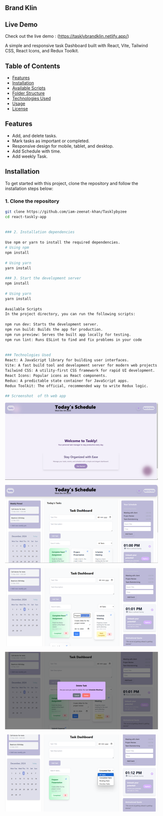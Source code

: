 ## Brand Klin

## Live Demo

Check out the live demo : (https://tasklybrandklin.netlify.app/)

A simple and responsive task Dashboard built with React, Vite, Tailwind CSS, React Icons, and Redux Toolkit.

## Table of Contents

- [Features](#features)
- [Installation](#installation)
- [Available Scripts](#available-scripts)
- [Folder Structure](#folder-structure)
- [Technologies Used](#technologies-used)
- [Usage](#usage)
- [License](#license)

## Features

- Add, and delete tasks.
- Mark tasks as important or completed.
- Responsive design for mobile, tablet, and desktop.
- Add Schedule with time.
- Add weekly Task.

## Installation

To get started with this project, clone the repository and follow the installation steps below:

### 1. Clone the repository

```bash
git clone https://github.com/iam-zeenat-khan/Tasklybyzee
cd react-taskly-app


### 2. Installation dependencies

Use npm or yarn to install the required dependencies.
# Using npm
npm install

# Using yarn
yarn install

### 3. Start the development server
npm install

# Using yarn
yarn install

Available Scripts
In the project directory, you can run the following scripts:

npm run dev: Starts the development server.
npm run build: Builds the app for production.
npm run preview: Serves the built app locally for testing.
npm run lint: Runs ESLint to find and fix problems in your code


### Technologies Used
React: A JavaScript library for building user interfaces.
Vite: A fast build tool and development server for modern web projects.
Tailwind CSS: A utility-first CSS framework for rapid UI development.
React Icons: Popular icons as React components.
Redux: A predictable state container for JavaScript apps.
Redux Toolkit: The official, recommended way to write Redux logic.

## Screenshot  of th web app
```

![Screenshot of the Taskly App](./public/1.png)

![Screenshot of the Taskly App](./public/2.png)

![Screenshot of the Taskly App](./public/3.png)

![Screenshot of the Taskly App](./public/4.png)

![Screenshot of the Taskly App](./public/5.png)

```

```
